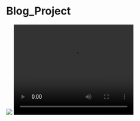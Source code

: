 ﻿# Blog_Project
<img src='Demo_Project/Demo.mp4'>
<video width="320" height="240" controls>
  <source src="Demo_Project/Demo.mp4" type="video/mp4">
  <source src="movie.ogg" type="video/ogg">
  Your browser does not support the video tag.
</video>
